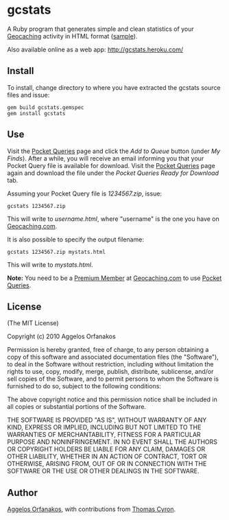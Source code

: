 # gcstats #

A Ruby program that generates simple and clean statistics of your [Geocaching][gc] activity in HTML format ([sample][agorf]).

Also available online as a web app: <http://gcstats.heroku.com/>

[gc]: http://www.geocaching.com/
[agorf]: http://agorf.github.com/gcstats/agorf.html

## Install ##

To install, change directory to where you have extracted the gcstats source files and issue:

    gem build gcstats.gemspec
    gem install gcstats

## Use ##

Visit the [Pocket Queries][pq] page and click the _Add to Queue_ button (under _My Finds_). After a while, you will receive an email informing you that your Pocket Query file is available for download. Visit the [Pocket Queries][pq] page again and download the file under the _Pocket Queries Ready for Download_ tab.

Assuming your Pocket Query file is _1234567.zip_, issue:

    gcstats 1234567.zip

This will write to _username.html_, where "username" is the one you have on [Geocaching.com][gc].

It is also possible to specify the output filename:

    gcstats 1234567.zip mystats.html

This will write to _mystats.html_.

**Note:** You need to be a [Premium Member][pm] at [Geocaching.com][gc] to use [Pocket Queries][pq].

[pq]: http://www.geocaching.com/pocket/
[pm]: https://www.geocaching.com/membership/

## License ##

(The MIT License)

Copyright (c) 2010 Aggelos Orfanakos

Permission is hereby granted, free of charge, to any person obtaining a copy of this software and associated documentation files (the "Software"), to deal in the Software without restriction, including without limitation the rights to use, copy, modify, merge, publish, distribute, sublicense, and/or sell copies of the Software, and to permit persons to whom the Software is furnished to do so, subject to the following conditions:

The above copyright notice and this permission notice shall be included in all copies or substantial portions of the Software.

THE SOFTWARE IS PROVIDED "AS IS", WITHOUT WARRANTY OF ANY KIND, EXPRESS OR IMPLIED, INCLUDING BUT NOT LIMITED TO THE WARRANTIES OF MERCHANTABILITY, FITNESS FOR A PARTICULAR PURPOSE AND NONINFRINGEMENT. IN NO EVENT SHALL THE AUTHORS OR COPYRIGHT HOLDERS BE LIABLE FOR ANY CLAIM, DAMAGES OR OTHER LIABILITY, WHETHER IN AN ACTION OF CONTRACT, TORT OR OTHERWISE, ARISING FROM, OUT OF OR IN CONNECTION WITH THE SOFTWARE OR THE USE OR OTHER DEALINGS IN THE SOFTWARE.

## Author ##

[Aggelos Orfanakos](http://agorf.gr/), with contributions from [Thomas Cyron](http://thcyron.de/).
